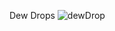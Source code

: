 Dew Drops 
![dewDrop](https://user-images.githubusercontent.com/77884951/180619291-3da0148c-9fae-4653-8bc6-5ba75caa018a.JPG)
